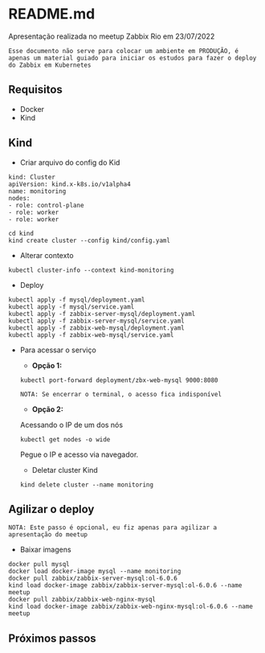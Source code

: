 # README.md

Apresentação realizada no meetup Zabbix Rio em 23/07/2022

`Esse documento não serve para colocar um ambiente em PRODUÇÃO, é apenas um material guiado para iniciar os estudos para fazer o deploy do Zabbix em Kubernetes`


## Requisitos

- Docker
- Kind

## Kind

- Criar arquivo do config do Kid

```
kind: Cluster
apiVersion: kind.x-k8s.io/v1alpha4
name: monitoring
nodes:
- role: control-plane
- role: worker
- role: worker
```

```
cd kind
kind create cluster --config kind/config.yaml
```

- Alterar contexto 

```
kubectl cluster-info --context kind-monitoring
```

- Deploy


```
kubectl apply -f mysql/deployment.yaml
kubectl apply -f mysql/service.yaml
kubectl apply -f zabbix-server-mysql/deployment.yaml
kubectl apply -f zabbix-server-mysql/service.yaml
kubectl apply -f zabbix-web-mysql/deployment.yaml
kubectl apply -f zabbix-web-mysql/service.yaml
```

- Para acessar o serviço

    - **Opção 1:**

    ```
    kubectl port-forward deployment/zbx-web-mysql 9000:8080
    ```
    `NOTA: Se encerrar o terminal, o acesso fica indisponível`

    - **Opção 2:**

    Acessando o IP de um dos nós

    ```
    kubectl get nodes -o wide
    ```

    Pegue o IP e acesso via navegador.

    - Deletar cluster Kind

    ```
    kind delete cluster --name monitoring
    ```

## Agilizar o deploy

`NOTA: Este passo é opcional, eu fiz apenas para agilizar a apresentação do meetup`

- Baixar imagens

```
docker pull mysql
docker load docker-image mysql --name monitoring
docker pull zabbix/zabbix-server-mysql:ol-6.0.6
kind load docker-image zabbix/zabbix-server-mysql:ol-6.0.6 --name meetup
docker pull zabbix/zabbix-web-nginx-mysql
kind load docker-image zabbix/zabbix-web-nginx-mysql:ol-6.0.6 --name meetup
```

## Próximos passos

